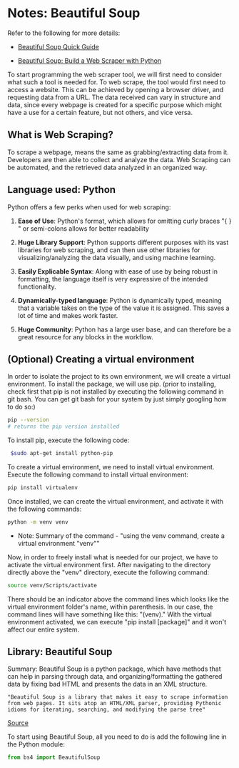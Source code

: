 # Notes: Beautiful Soup

Refer to the following for more details:

- [Beautiful Soup Quick Guide](https://www.tutorialspoint.com/beautiful_soup/beautiful_soup_quick_guide.htm)

- [Beautiful Soup: Build a Web Scraper with Python](https://realpython.com/beautiful-soup-web-scraper-python/)

To start programming the web scraper tool, we will first need to consider what such a tool is needed for. To web scrape, the tool would first need to access a website. This can be achieved by opening a browser driver, and requesting data from a URL. The data received can vary in structure and data, since every webpage is created for a specific purpose which might have a use for a certain feature, but not others, and vice versa.

## What is Web Scraping?

To scrape a webpage, means the same as grabbing/extracting data from it. Developers are then able to collect and analyze the data. Web Scraping can be automated, and the retrieved data analyzed in an organized way.

## Language used: Python

Python offers a few perks when used for web scraping:

1. **Ease of Use**: Python's format, which allows for omitting curly braces "{ } " or semi-colons allows for better readability

2. **Huge Library Support**: Python supports different purposes with its vast libraries for web scraping, and can then use other libraries for visualizing/analyzing the data visually, and using machine learning.

3. **Easily Explicable Syntax**: Along with ease of use by being robust in formatting, the language itself is very expressive of the intended functionality.

4. **Dynamically-typed language**: Python is dynamically typed, meaning that a variable takes on the type of the value it is assigned. This saves a lot of time and makes work faster.

5. **Huge Community**: Python has a large user base, and can therefore be a great resource for any blocks in the workflow.


## (Optional) Creating a virtual environment

In order to isolate the project to its own environment, we will create a virtual environment. To install the package, we will use pip. (prior to installing, check first that pip is not installed by executing the following command in git bash. You can get git bash for your system by just simply googling how to do so:)

```bash
pip --version
# returns the pip version installed
```

To install pip, execute the following code:

```bash
 $sudo apt-get install python-pip
```

To create a virtual environment, we need to install virtual environment. Execute the following command to install virtual environment:

```bash
pip install virtualenv
```

Once installed, we can create the virtual environment, and activate it with the following commands:

```bash
python -m venv venv
```
* Note: Summary of the command - "using the venv command, create a virtual environment "venv""

Now, in order to freely install what is needed for our project, we have to activate the virtual environment first. After navigating to the directory directly above the "venv" directory, execute the following command:

```bash
source venv/Scripts/activate
```

There should be an indicator above the command lines which looks like the virtual environment folder's name, within parenthesis. In our case, the command lines will have something like this: "(venv)." With the virtual environment activated, we can execute "pip install [package]" and it won't affect our entire system.

## Library: Beautiful Soup

Summary: Beautiful Soup is a python package, which have methods that can help in parsing through data, and organizing/formatting the gathered data by fixing bad HTML and presents the data in an XML structure.

```
"Beautiful Soup is a library that makes it easy to scrape information from web pages. It sits atop an HTML/XML parser, providing Pythonic idioms for iterating, searching, and modifying the parse tree" 
```
[Source](https://pypi.org/project/beautifulsoup4/)

To start using Beautiful Soup, all you need to do is add the following line in the Python module:

```python
from bs4 import BeautifulSoup
```

